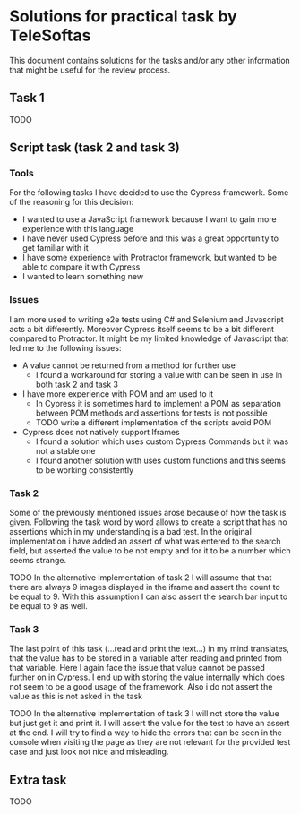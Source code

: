 # Solutions for practical task by TeleSoftas
This document contains solutions for the tasks and/or any other information that might be useful for the review process.
## Task 1
TODO
## Script task (task 2 and task 3)
### Tools
For the following tasks I have decided to use the Cypress framework. Some of the reasoning for this decision:
- I wanted to use a JavaScript framework because I want to gain more experience with this language
- I have never used Cypress before and this was a great opportunity to get familiar with it
- I have some experience with Protractor framework, but wanted to be able to compare it with Cypress
- I wanted to learn something new
### Issues
I am more used to writing e2e tests using C# and Selenium and Javascript acts a bit differently. Moreover Cypress itself seems to be a bit different compared to Protractor. It might be my limited knowledge of Javascript that led me to the following issues:
- A value cannot be returned from a method for further use
    - I found a workaround for storing a value with can be seen in use in both task 2 and task 3
- I have more experience with POM and am used to it
    - In Cypress it is sometimes hard to implement a POM as separation between POM methods and assertions for tests is not possible
    - TODO write a different implementation of the scripts avoid POM
- Cypress does not natively support Iframes
    - I found a solution which uses custom Cypress Commands but it was not a stable one
    - I found another solution with uses custom functions and this seems to be working consistently
### Task 2
Some of the previously mentioned issues arose because of how the task is given. Following the task word by word allows to create a script that has no assertions which in my understanding is a bad test. In the original implementation i have added an assert of what was entered to the search field, but asserted the value to be not empty and for it to be a number which seems strange.

TODO In the alternative implementation of task 2 I will assume that that there are always 9 images displayed in the iframe and assert the count to be equal to 9. With this assumption I can also assert the search bar input to be equal to 9 as well.
### Task 3 
The last point of this task (...read and print the text...) in my mind translates, that the value has to be stored in a variable after reading and printed from that variable. Here I again face the issue that value cannot be passed further on in Cypress. I end up with storing the value internally which does not seem to be a good usage of the framework. Also i do not assert the value as this is not asked in the task

TODO In the alternative implementation of task 3 I will not store the value but just get it and print it. I will assert the value for the test to have an assert at the end. I will try to find a way to hide the errors that can be seen in the console when visiting the page as they are not relevant for the provided test case and just look not nice and misleading.
## Extra task
TODO
